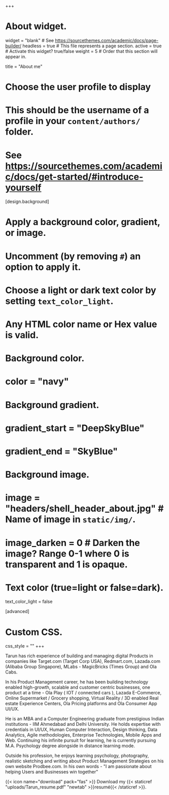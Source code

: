 +++
# About widget.
widget = "blank"  # See https://sourcethemes.com/academic/docs/page-builder/
headless = true  # This file represents a page section.
active = true  # Activate this widget? true/false
weight = 5  # Order that this section will appear in.

title = "About me"

# Choose the user profile to display
# This should be the username of a profile in your `content/authors/` folder.
# See https://sourcethemes.com/academic/docs/get-started/#introduce-yourself

[design.background]
  # Apply a background color, gradient, or image.
  #   Uncomment (by removing `#`) an option to apply it.
  #   Choose a light or dark text color by setting `text_color_light`.
  #   Any HTML color name or Hex value is valid.

  # Background color.
  # color = "navy"
  
  # Background gradient.
  # gradient_start = "DeepSkyBlue"
  # gradient_end = "SkyBlue"
  
  # Background image.
  # image = "headers/shell_header_about.jpg"  # Name of image in `static/img/`.
  #  image_darken = 0  # Darken the image? Range 0-1 where 0 is transparent and 1 is opaque.

  # Text color (true=light or false=dark).
  text_color_light = false

  
[advanced]
 # Custom CSS. 
 css_style = ""
+++

Tarun has rich experience of building and managing digital Products in companies like Target.com (Target Corp USA), Redmart.com, Lazada.com (Alibaba Group Singapore), MLabs - MagicBricks (Times Group) and Ola Cabs.

In his Product Management career, he has been building technology enabled high-growth, scalable and customer centric businesses, one product at a time - Ola Play ( IOT / connected cars ), Lazada E-Commerce, Online Supermarket / Grocery shopping, Virtual Reality / 3D enabled Real estate Experience Centers, Ola Pricing platforms and Ola Consumer App UI/UX.

He is an MBA and a Computer Engineering graduate from prestigious Indian institutions - IIM Ahmedabad and Delhi University. He holds expertise with credentials in UI/UX, Human Computer Interaction, Design thinking, Data Analytics, Agile methodologies, Enterprise Technologies, Mobile Apps and Web. Continuing his infinite pursuit for learning, he is currently pursuing M.A. Psychology degree alongside in distance learning mode.

Outside his profession, he enjoys learning psychology, photography, realistic sketching and writing about Product Management Strategies on his own website Prodbee.com.
In his own words - "I am passionate about helping Users and Businesses win together"

{{< icon name="download" pack="fas" >}} Download my {{< staticref "uploads/Tarun_resume.pdf" "newtab" >}}resumé{{< /staticref >}}.

